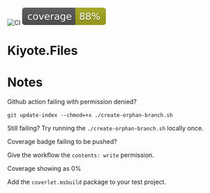 ![CI](https://github.com/kiyote/Kiyote.AWS/actions/workflows/ci.yml/badge.svg?branch=main)
![coverage](https://github.com/kiyote/Kiyote.AWS/blob/badges/.badges/main/coverage.svg?raw=true)

# Kiyote.Files



# Notes

Github action failing with permission denied?
```
git update-index --chmod=+x ./create-orphan-branch.sh
```

Still failing?  Try running the `./create-orphan-branch.sh` locally once.


Coverage badge failing to be pushed?

Give the workflow the `contents: write` permission.


Coverage showing as 0%

Add the `coverlet.msbuild` package to your test project.
